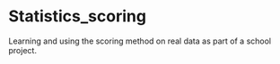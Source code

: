 # Statistics_scoring

Learning and using the scoring method on real data as part of a school project.
